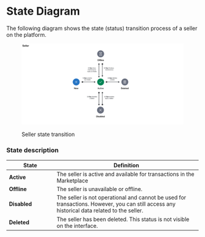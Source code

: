 # State Diagram

The following diagram shows the state (status) transition process of a seller on the platform.

<figure><img src="../../../../.gitbook/assets/state_diagram_seller.png" alt=""><figcaption><p>Seller state transition</p></figcaption></figure>

### State description

<table><thead><tr><th width="111">State</th><th>Definition</th></tr></thead><tbody><tr><td><strong>Active</strong></td><td>The seller is active and available for transactions in the Marketplace</td></tr><tr><td><strong>Offline</strong></td><td>The seller is unavailable or offline.</td></tr><tr><td><strong>Disabled</strong></td><td>The seller is not operational and cannot be used for transactions. However, you can still access any historical data related to the seller.</td></tr><tr><td><strong>Deleted</strong></td><td>The seller has been deleted. This status is not visible on the interface.</td></tr></tbody></table>
